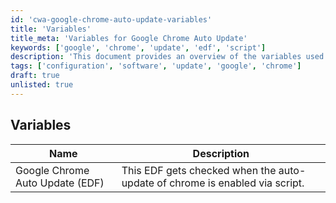 ```yaml
---
id: 'cwa-google-chrome-auto-update-variables'
title: 'Variables'
title_meta: 'Variables for Google Chrome Auto Update'
keywords: ['google', 'chrome', 'update', 'edf', 'script']
description: 'This document provides an overview of the variables used in the Google Chrome Auto Update script, specifically focusing on the EDF that checks the status of Chrome auto-update functionality.'
tags: ['configuration', 'software', 'update', 'google', 'chrome']
draft: true
unlisted: true
---
```

## Variables

<div class='text-section scrollable'>

| Name                                      | Description                                                                                     |
|-------------------------------------------|-------------------------------------------------------------------------------------------------|
| Google Chrome Auto Update (EDF)          | This EDF gets checked when the auto-update of chrome is enabled via script.                    |

</div>




